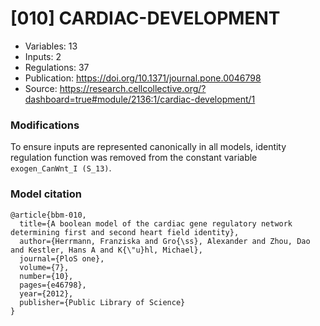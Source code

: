 # \[010\] CARDIAC-DEVELOPMENT

 - Variables: 13
 - Inputs: 2
 - Regulations: 37
 - Publication: https://doi.org/10.1371/journal.pone.0046798
 - Source: https://research.cellcollective.org/?dashboard=true#module/2136:1/cardiac-development/1


### Modifications

To ensure inputs are represented canonically in all models, identity regulation function was removed from the constant variable `exogen_CanWnt_I (S_13)`.

### Model citation

```
@article{bbm-010,
  title={A boolean model of the cardiac gene regulatory network determining first and second heart field identity},
  author={Herrmann, Franziska and Gro{\ss}, Alexander and Zhou, Dao and Kestler, Hans A and K{\"u}hl, Michael},
  journal={PloS one},
  volume={7},
  number={10},
  pages={e46798},
  year={2012},
  publisher={Public Library of Science}
}
```

